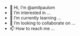 - 👋 Hi, I’m @amitpaulom
- 👀 I’m interested in ...
- 🌱 I’m currently learning ...
- 💞️ I’m looking to collaborate on ...
- 📫 How to reach me ...

<!---
amitpaulom/amitpaulom is a ✨ special ✨ repository because its `README.md` (this file) appears on your GitHub profile.
You can click the Preview link to take a look at your changes.
--->
